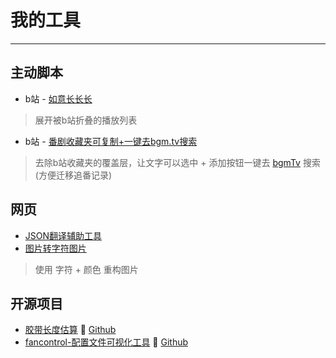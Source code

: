 
# 我的工具

---

## 主动脚本
- b站 - [如意长长长](./javascript/b-longlonglong.html)
> 展开被b站折叠的播放列表
- b站 - [番剧收藏夹可复制+一键去bgm.tv搜索](./javascript/b-bangumiToBgmTvDB.html)
> 去除b站收藏夹的覆盖层，让文字可以选中 + 添加按钮一键去 [bgmTv](https://bgm.tv/) 搜索(方便迁移追番记录)


## 网页
- [JSON翻译辅助工具](./html/JSONTranslationFile/MergeTranslationFilesV2.html)
- [图片转字符图片](./html/imageToCharImage/img.html)
> 使用 字符 + 颜色 重构图片


## 开源项目
- [胶带长度估算](https://jackxwb.github.io/estimation_of_tape_length/) 📂 [Github](https://github.com/Jackxwb/estimation_of_tape_length)
- [fancontrol-配置文件可视化工具](https://jackxwb.github.io/fancontrol-edit/) 📂 [Github](https://github.com/Jackxwb/fancontrol-edit)

